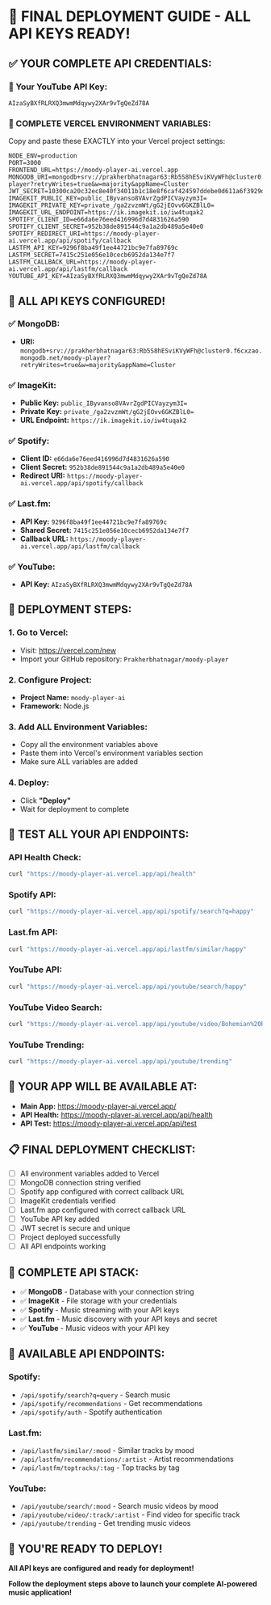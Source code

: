 # 🚀 FINAL DEPLOYMENT GUIDE - ALL API KEYS READY!

## ✅ **YOUR COMPLETE API CREDENTIALS:**

### **🎯 Your YouTube API Key:**
```
AIzaSyBXfRLRXQ3mwmMdqywy2XAr9vTgQeZd78A
```

### **📝 COMPLETE VERCEL ENVIRONMENT VARIABLES:**

Copy and paste these EXACTLY into your Vercel project settings:

```
NODE_ENV=production
PORT=3000
FRONTEND_URL=https://moody-player-ai.vercel.app
MONGODB_URI=mongodb+srv://prakherbhatnagar63:Rb5S8hESviKVyWFh@cluster0.f6cxzao.mongodb.net/moody-player?retryWrites=true&w=majority&appName=Cluster
JWT_SECRET=10300ca20c32ec8e40f34011b1c18e8f6caf424597ddebe0d611a6f3929d0bebb34b6e0719b4d5b8c5c4a44831fd765345efe497685f9653f7418595fa62753e
IMAGEKIT_PUBLIC_KEY=public_IByvanso8VAvrZgdPICVayzym3I=
IMAGEKIT_PRIVATE_KEY=private_/ga2zvzmWt/gG2jEOvv6GKZBlL0=
IMAGEKIT_URL_ENDPOINT=https://ik.imagekit.io/iw4tuqak2
SPOTIFY_CLIENT_ID=e66da6e76eed416996d7d4831626a590
SPOTIFY_CLIENT_SECRET=952b38de891544c9a1a2db489a5e40e0
SPOTIFY_REDIRECT_URI=https://moody-player-ai.vercel.app/api/spotify/callback
LASTFM_API_KEY=9296f8ba49f1ee44721bc9e7fa89769c
LASTFM_SECRET=7415c251e056e10cecb6952da134e7f7
LASTFM_CALLBACK_URL=https://moody-player-ai.vercel.app/api/lastfm/callback
YOUTUBE_API_KEY=AIzaSyBXfRLRXQ3mwmMdqywy2XAr9vTgQeZd78A
```

## 🎉 **ALL API KEYS CONFIGURED!**

### **✅ MongoDB:**
- **URI:** `mongodb+srv://prakherbhatnagar63:Rb5S8hESviKVyWFh@cluster0.f6cxzao.mongodb.net/moody-player?retryWrites=true&w=majority&appName=Cluster`

### **✅ ImageKit:**
- **Public Key:** `public_IByvanso8VAvrZgdPICVayzym3I=`
- **Private Key:** `private_/ga2zvzmWt/gG2jEOvv6GKZBlL0=`
- **URL Endpoint:** `https://ik.imagekit.io/iw4tuqak2`

### **✅ Spotify:**
- **Client ID:** `e66da6e76eed416996d7d4831626a590`
- **Client Secret:** `952b38de891544c9a1a2db489a5e40e0`
- **Redirect URI:** `https://moody-player-ai.vercel.app/api/spotify/callback`

### **✅ Last.fm:**
- **API Key:** `9296f8ba49f1ee44721bc9e7fa89769c`
- **Shared Secret:** `7415c251e056e10cecb6952da134e7f7`
- **Callback URL:** `https://moody-player-ai.vercel.app/api/lastfm/callback`

### **✅ YouTube:**
- **API Key:** `AIzaSyBXfRLRXQ3mwmMdqywy2XAr9vTgQeZd78A`

## 🚀 **DEPLOYMENT STEPS:**

### **1. Go to Vercel:**
- Visit: https://vercel.com/new
- Import your GitHub repository: `Prakherbhatnagar/moody-player`

### **2. Configure Project:**
- **Project Name:** `moody-player-ai`
- **Framework:** Node.js

### **3. Add ALL Environment Variables:**
- Copy all the environment variables above
- Paste them into Vercel's environment variables section
- Make sure ALL variables are added

### **4. Deploy:**
- Click **"Deploy"**
- Wait for deployment to complete

## 🧪 **TEST ALL YOUR API ENDPOINTS:**

### **API Health Check:**
```bash
curl "https://moody-player-ai.vercel.app/api/health"
```

### **Spotify API:**
```bash
curl "https://moody-player-ai.vercel.app/api/spotify/search?q=happy"
```

### **Last.fm API:**
```bash
curl "https://moody-player-ai.vercel.app/api/lastfm/similar/happy"
```

### **YouTube API:**
```bash
curl "https://moody-player-ai.vercel.app/api/youtube/search/happy"
```

### **YouTube Video Search:**
```bash
curl "https://moody-player-ai.vercel.app/api/youtube/video/Bohemian%20Rhapsody/Queen"
```

### **YouTube Trending:**
```bash
curl "https://moody-player-ai.vercel.app/api/youtube/trending"
```

## 🎯 **YOUR APP WILL BE AVAILABLE AT:**

- **Main App:** https://moody-player-ai.vercel.app/
- **API Health:** https://moody-player-ai.vercel.app/api/health
- **API Test:** https://moody-player-ai.vercel.app/api/test

## 📋 **FINAL DEPLOYMENT CHECKLIST:**

- [ ] All environment variables added to Vercel
- [ ] MongoDB connection string verified
- [ ] Spotify app configured with correct callback URL
- [ ] ImageKit credentials verified
- [ ] Last.fm app configured with correct callback URL
- [ ] YouTube API key added
- [ ] JWT secret is secure and unique
- [ ] Project deployed successfully
- [ ] All API endpoints working

## 🎉 **COMPLETE API STACK:**

- ✅ **MongoDB** - Database with your connection string
- ✅ **ImageKit** - File storage with your credentials
- ✅ **Spotify** - Music streaming with your API keys
- ✅ **Last.fm** - Music discovery with your API keys and secret
- ✅ **YouTube** - Music videos with your API key

## 🎵 **AVAILABLE API ENDPOINTS:**

### **Spotify:**
- `/api/spotify/search?q=query` - Search music
- `/api/spotify/recommendations` - Get recommendations
- `/api/spotify/auth` - Spotify authentication

### **Last.fm:**
- `/api/lastfm/similar/:mood` - Similar tracks by mood
- `/api/lastfm/recommendations/:artist` - Artist recommendations
- `/api/lastfm/toptracks/:tag` - Top tracks by tag

### **YouTube:**
- `/api/youtube/search/:mood` - Search music videos by mood
- `/api/youtube/video/:track/:artist` - Find video for specific track
- `/api/youtube/trending` - Get trending music videos

## 🎉 **YOU'RE READY TO DEPLOY!**

**All API keys are configured and ready for deployment!**

**Follow the deployment steps above to launch your complete AI-powered music application!**

